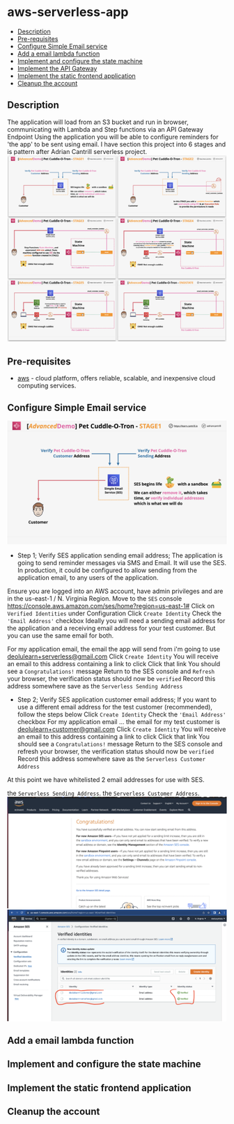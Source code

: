 # aws-serverless-app

* [Description](#description)
* [Pre-requisites](#pre-requisities)
* [Configure Simple Email service](#Configure-simple-email-service)
* [Add a email lambda function](#Add-a-email-lambda-function)
* [Implement and configure the state machine](#Implement-and-configure-the-state-machine)
* [Implement the API Gateway](#Implement-the-API-Gateway)
* [Implement the static frontend application](#Implement-the-static-frontend-application)
* [Cleanup the account](#Cleanup-the-account)

## Description
 The application will load from an S3 bucket and run in browser, communicating with Lambda and Step functions via an API Gateway Endpoint Using the application you will be able to configure reminders for 'the app' to be sent using email. I have section this project into 6 stages and is pattern after Adrian Cantrill serverless project.
 ![ArchitectureEvolutionAll](Docs/ArchitectureEvolutionAll.png)

## Pre-requisites
- [aws](https://aws.amazon.com/) - cloud platform, offers reliable, scalable, and inexpensive cloud computing services.

## Configure Simple Email service
![ARCHITECTURE-STAGE1](Docs/ARCHITECTURE-STAGE1.png)
- Step 1; Verify SES application sending email address;
The application is going to send reminder messages via SMS and Email. It will use the SES. In production, it could be configured to allow sending from the application email, to any users of the application.

Ensure you are logged into an AWS account, have admin privileges and are in the us-east-1 / N. Virginia Region.
Move to the `SES` console https://console.aws.amazon.com/ses/home?region=us-east-1#
Click on `Verified Identities` under Configuration Click `Create Identity`
Check the `'Email Address'` checkbox
Ideally you will need a sending email address for the application and a receiving email address for your test customer. But you can use the same email for both.

For my application email, the email the app will send from i'm going to use deolulearn+serverless@gmail.com
Click `Create Identity`
You will receive an email to this address containing a link to click
Click that link
You should see a `Congratulations!` message
Return to the SES console and `Refresh` your browser, the verification status should now be `verified`
Record this address somewhere save as the `Serverless Sending Address`

- Step 2; Verify SES application customer email address;
If you want to use a different email address for the test customer (recommended), follow the steps below
Click `Create Identity`
Check the `'Email Address'` checkbox For my application email ... the email for my test customer is  deolulearn+customer@gmail.com
Click `Create Identity`
You will receive an email to this address containing a link to click
Click that link
You should see a `Congratulations!` message
Return to the SES console and refresh your browser, the verification status should now be `verified`
Record this address somewhere save as the `Serverless Customer Address`

At this point we have whitelisted 2 email addresses for use with SES.

the `Serverless Sending Address`.
the `Serverless Customer Address`.
![ses-congrat](Docs/ses-congrat.png)
![ses-verify](Docs/ses-verify.png)

## Add a email lambda function

## Implement and configure the state machine

## Implement the static frontend application

## Cleanup the account